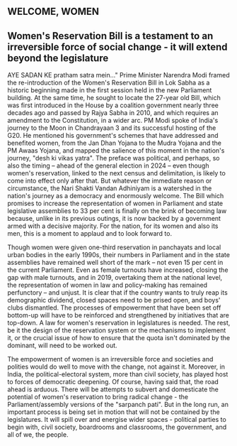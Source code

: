 ## WELCOME, WOMEN

## Women's Reservation Bill is a testament to an irreversible force of social change - it will extend beyond the legislature

AYE SADAN KE pratham satra mein..." Prime Minister Narendra Modi framed the re-introduction of the Women's Reservation Bill in Lok Sabha as a historic beginning made in the first session held in the new Parliament building. At the same time, he sought to locate the 27-year old Bill, which was first introduced in the House by a coalition government nearly three decades ago and passed by Rajya Sabha in 2010, and which requires an amendment to the Constitution, in a wider arc. PM Modi spoke of India's journey to the Moon in Chandrayaan 3 and its successful hosting of the G20. He mentioned his government's schemes that have addressed and benefited women, from the Jan Dhan Yojana to the Mudra Yojana and the PM Awaas Yojana, and mapped the salience of this moment in the nation's journey, "desh ki vikas yatra". The preface was political, and perhaps, so also the timing – ahead of the general election in  $2024$  – even though women's reservation, linked to the next census and delimitation, is likely to come into effect only after that. But whatever the immediate reason or circumstance, the Nari Shakti Vandan Adhiniyam is a watershed in the nation's journey as a democracy and enormously welcome. The Bill which promises to increase the representation of women in Parliament and state legislative assemblies to 33 per cent is finally on the brink of becoming law because, unlike in its previous outings, it is now backed by a government armed with a decisive majority. For the nation, for its women and also its men, this is a moment to applaud and to look forward to.

Though women were given one-third reservation in panchayats and local urban bodies in the early 1990s, their numbers in Parliament and in the state assemblies have remained well short of the mark – not even 15 per cent in the current Parliament. Even as female turnouts have increased, closing the gap with male turnouts, and in 2019, overtaking them at the national level, the representation of women in law and policy-making has remained perfunctory – and unjust. It is clear that if the country wants to truly reap its demographic dividend, closed spaces need to be prised open, and boys' clubs dismantled. The processes of empowerment that have been set off bottom-up will have to be reinforced and strengthened by initiatives that are top-down. A law for women's reservation in legislatures is needed. The rest, be it the design of the reservation system or the mechanisms to implement it, or the crucial issue of how to ensure that the quota isn't dominated by the dominant, will need to be worked out.

The empowerment of women is an irreversible force and societies and polities would do well to move with the change, not against it. Moreover, in India, the political-electoral system, more than civil society, has played host to forces of democratic deepening. Of course, having said that, the road ahead is arduous. There will be attempts to subvert and domesticate the potential of women's reservation to bring radical change - the Parliament/assembly versions of the "sarpanch pati". But in the long run, an important process is being set in motion that will not be contained by the legislatures. It will spill over and energise wider spaces - political parties to begin with, civil society, boardrooms and classrooms, the government, and all of we, the people.